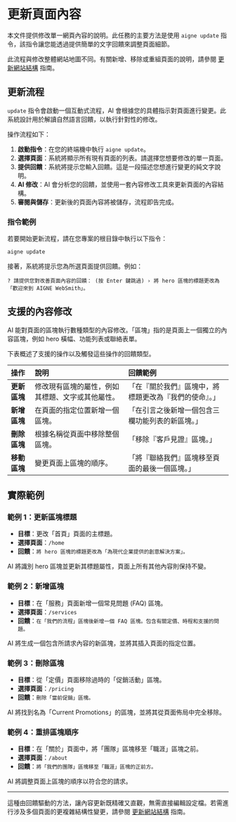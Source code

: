 # 更新頁面內容

本文件提供修改單一網頁內容的說明。此任務的主要方法是使用 `aigne update` 指令，該指令讓您能透過提供簡單的文字回饋來調整頁面細節。

此流程與修改整體網站地圖不同。有關新增、移除或重組頁面的說明，請參閱 [更新網站結構](./core-tasks-updating-website-content-updating-website-structure.md) 指南。

## 更新流程

`update` 指令會啟動一個互動式流程，AI 會根據您的具體指示對頁面進行變更。此系統設計用於解讀自然語言回饋，以執行針對性的修改。

操作流程如下：

1.  **啟動指令**：在您的終端機中執行 `aigne update`。
2.  **選擇頁面**：系統將顯示所有現有頁面的列表。請選擇您想要修改的單一頁面。
3.  **提供回饋**：系統將提示您輸入回饋。這是一段描述您想進行變更的純文字說明。
4.  **AI 修改**：AI 會分析您的回饋，並使用一套內容修改工具來更新頁面的內容結構。
5.  **審閱與儲存**：更新後的頁面內容將被儲存，流程即告完成。

### 指令範例

若要開始更新流程，請在您專案的根目錄中執行以下指令：

```bash Aigne CLI icon=lucide:terminal
aigne update
```

接著，系統將提示您為所選頁面提供回饋。例如：

```text Feedback Prompt
? 請提供您對改善頁面內容的回饋： (按 Enter 鍵跳過) › 將 hero 區塊的標題更改為「歡迎來到 AIGNE WebSmith」。
```

## 支援的內容修改

AI 能對頁面的區塊執行數種類型的內容修改。「區塊」指的是頁面上一個獨立的內容區塊，例如 hero 橫幅、功能列表或聯絡表單。

下表概述了支援的操作以及觸發這些操作的回饋類型。

| 操作 | 說明 | 回饋範例 |
| :--- | :--- | :--- |
| **更新區塊** | 修改現有區塊的屬性，例如其標題、文字或其他屬性。 | 「在『關於我們』區塊中，將標題更改為『我們的使命』。」 |
| **新增區塊** | 在頁面的指定位置新增一個區塊。 | 「在引言之後新增一個包含三欄功能列表的新區塊。」 |
| **刪除區塊** | 根據名稱從頁面中移除整個區塊。 | 「移除『客戶見證』區塊。」 |
| **移動區塊** | 變更頁面上區塊的順序。 | 「將『聯絡我們』區塊移至頁面的最後一個區塊。」 |

## 實際範例

### 範例 1：更新區塊標題

-   **目標**：更改「首頁」頁面的主標題。
-   **選擇頁面**：`/home`
-   **回饋**：`將 hero 區塊的標題更改為「為現代企業提供的創意解決方案」。`

AI 將識別 hero 區塊並更新其標題屬性，頁面上所有其他內容則保持不變。

### 範例 2：新增區塊

-   **目標**：在「服務」頁面新增一個常見問題 (FAQ) 區塊。
-   **選擇頁面**：`/services`
-   **回饋**：`在「我們的流程」區塊後新增一個 FAQ 區塊。包含有關定價、時程和支援的問題。`

AI 將生成一個包含所請求內容的新區塊，並將其插入頁面的指定位置。

### 範例 3：刪除區塊

-   **目標**：從「定價」頁面移除過時的「促銷活動」區塊。
-   **選擇頁面**：`/pricing`
-   **回饋**：`刪除「當前促銷」區塊。`

AI 將找到名為「Current Promotions」的區塊，並將其從頁面佈局中完全移除。

### 範例 4：重排區塊順序

-   **目標**：在「關於」頁面中，將「團隊」區塊移至「職涯」區塊之前。
-   **選擇頁面**：`/about`
-   **回饋**：`將「我們的團隊」區塊移至「職涯」區塊的正前方。`

AI 將調整頁面上區塊的順序以符合您的請求。

---

這種由回饋驅動的方法，讓內容更新既精確又直觀，無需直接編輯設定檔。若需進行涉及多個頁面的更複雜結構性變更，請參閱 [更新網站結構](./core-tasks-updating-website-content-updating-website-structure.md) 指南。